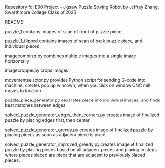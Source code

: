 Repository for E90 Project - Jigsaw Puzzle Solving Robot by Jeffrey Zhang, Swarthmore College Class of 2025

README:

puzzle_1 contains images of scan of front of puzzle piece

puzzle_1_flipped contains images of scan of back puzzle piece, and individual pieces

imagecombiner.py combines multiple images into a single image horizontally

imagecropper.py crops images

movementselector.py provides Python script for sending G-code into machine, creates pop up windown, when you click on window CNC mill moves to location

puzzle_piece_generator.py separates piece into individual images, and finds best matches between edges

solved_puzzle_generator_edges_then_corners.py creates image of finalized puzzle by placing edges first, then center

solved_puzzle_generator_greedy.py creates image of finalized puzzle by placing pieces as soon as adjacent piece is place

solved_puzzle_generator_improved_greedy.py creates image of finalized puzzle by placing pieces based on all adjacent pieces and placing in steps where pieces placed are piece that are adjacent to previously placed pieces.
